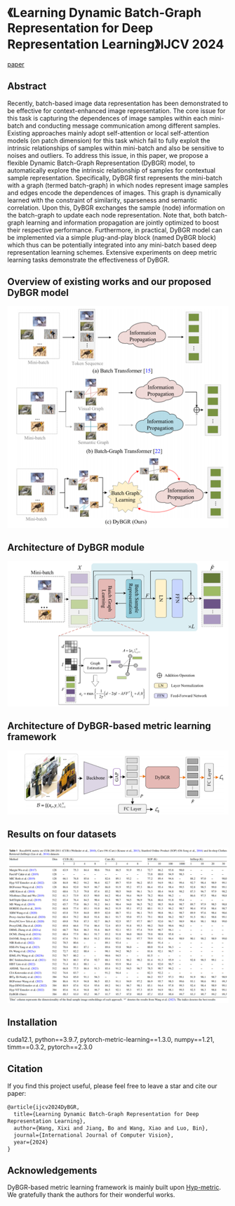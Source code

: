 # 《Learning Dynamic Batch-Graph Representation for Deep Representation Learning》IJCV 2024

[paper](https://link.springer.com/article/10.1007/s11263-024-02175-8) &nbsp;&nbsp;

## Abstract
Recently, batch-based image data representation has been demonstrated to be effective for context-enhanced image representation. The core issue for this task is capturing the dependences of image samples within each mini-batch and conducting
message communication among different samples. Existing approaches mainly adopt self-attention or local self-attention
models (on patch dimension) for this task which fail to fully exploit the intrinsic relationships of samples within mini-batch
and also be sensitive to noises and outliers. To address this issue, in this paper, we propose a flexible Dynamic Batch-Graph
Representation (DyBGR) model, to automatically explore the intrinsic relationship of samples for contextual sample representation. Specifically, DyBGR first represents the mini-batch with a graph (termed batch-graph) in which nodes represent
image samples and edges encode the dependences of images. This graph is dynamically learned with the constraint of similarity, sparseness and semantic correlation. Upon this, DyBGR exchanges the sample (node) information on the batch-graph
to update each node representation. Note that, both batch-graph learning and information propagation are jointly optimized to
boost their respective performance. Furthermore, in practical, DyBGR model can be implemented via a simple plug-and-play
block (named DyBGR block) which thus can be potentially integrated into any mini-batch based deep representation learning
schemes. Extensive experiments on deep metric learning tasks demonstrate the effectiveness of DyBGR.

## Overview of existing works and our proposed DyBGR model
![overview](https://github.com/SissiW/DyBGR/blob/main/overview.png)

## Architecture of DyBGR module
![DyBGR](https://github.com/SissiW/DyBGR/blob/main/DyBGR.png)

## Architecture of DyBGR-based metric learning framework
![metric_learning](https://github.com/SissiW/DyBGR/blob/main/metric_learning.png)

## Results on four datasets
![results](https://github.com/SissiW/DyBGR/blob/main/results.png)

## Installation
cuda12.1, python==3.9.7, pytorch-metric-learning==1.3.0, numpy==1.21, timm==0.3.2, pytorch==2.3.0

## Citation
If you find this project useful, please feel free to leave a star and cite our paper:
```
@article{ijcv2024DyBGR,
  title={Learning Dynamic Batch-Graph Representation for Deep Representation Learning},
  author={Wang, Xixi and Jiang, Bo and Wang, Xiao and Luo, Bin},
  journal={International Journal of Computer Vision},
  year={2024}
}
```

## Acknowledgements
DyBGR-based metric learning framework is mainly built upon [Hyp-metric](https://github.com/htdt/hyp_metric). We gratefully thank the authors for their wonderful works.

